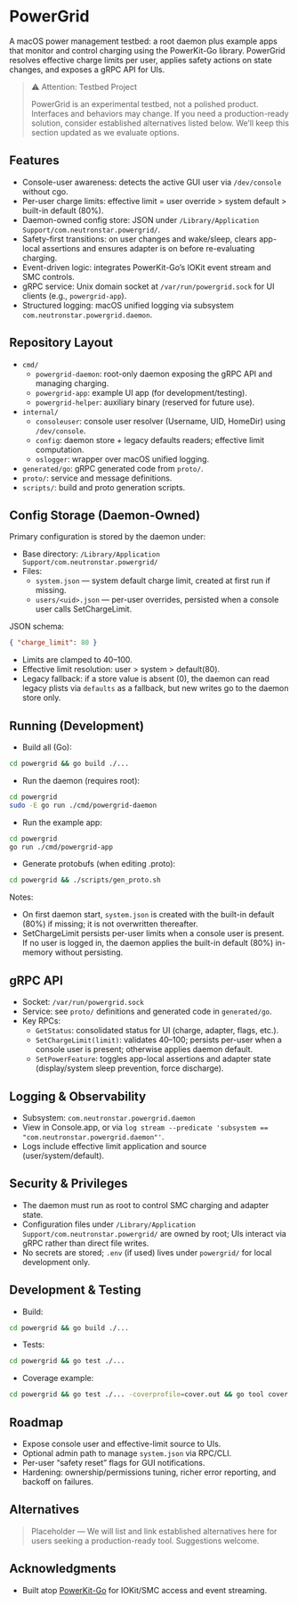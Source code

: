 # PowerGrid

A macOS power management testbed: a root daemon plus example apps that monitor and control charging using the PowerKit-Go library. PowerGrid resolves effective charge limits per user, applies safety actions on state changes, and exposes a gRPC API for UIs.

> ⚠️ Attention: Testbed Project
> 
> PowerGrid is an experimental testbed, not a polished product. Interfaces and behaviors may change. If you need a production-ready solution, consider established alternatives listed below. We’ll keep this section updated as we evaluate options.

## Features

- Console-user awareness: detects the active GUI user via `/dev/console` without cgo.
- Per-user charge limits: effective limit = user override > system default > built-in default (80%).
- Daemon-owned config store: JSON under `/Library/Application Support/com.neutronstar.powergrid/`.
- Safety-first transitions: on user changes and wake/sleep, clears app-local assertions and ensures adapter is on before re-evaluating charging.
- Event-driven logic: integrates PowerKit-Go’s IOKit event stream and SMC controls.
- gRPC service: Unix domain socket at `/var/run/powergrid.sock` for UI clients (e.g., `powergrid-app`).
- Structured logging: macOS unified logging via subsystem `com.neutronstar.powergrid.daemon`.

## Repository Layout

- `cmd/`
  - `powergrid-daemon`: root-only daemon exposing the gRPC API and managing charging.
  - `powergrid-app`: example UI app (for development/testing).
  - `powergrid-helper`: auxiliary binary (reserved for future use).
- `internal/`
  - `consoleuser`: console user resolver (Username, UID, HomeDir) using `/dev/console`.
  - `config`: daemon store + legacy defaults readers; effective limit computation.
  - `oslogger`: wrapper over macOS unified logging.
- `generated/go`: gRPC generated code from `proto/`.
- `proto/`: service and message definitions.
- `scripts/`: build and proto generation scripts.

## Config Storage (Daemon-Owned)

Primary configuration is stored by the daemon under:
- Base directory: `/Library/Application Support/com.neutronstar.powergrid/`
- Files:
  - `system.json` — system default charge limit, created at first run if missing.
  - `users/<uid>.json` — per-user overrides, persisted when a console user calls SetChargeLimit.

JSON schema:
```json
{ "charge_limit": 80 }
```
- Limits are clamped to 40–100.
- Effective limit resolution: user > system > default(80).
- Legacy fallback: if a store value is absent (0), the daemon can read legacy plists via `defaults` as a fallback, but new writes go to the daemon store only.

## Running (Development)

- Build all (Go):
```bash
cd powergrid && go build ./...
```
- Run the daemon (requires root):
```bash
cd powergrid
sudo -E go run ./cmd/powergrid-daemon
```
- Run the example app:
```bash
cd powergrid
go run ./cmd/powergrid-app
```
- Generate protobufs (when editing .proto):
```bash
cd powergrid && ./scripts/gen_proto.sh
```

Notes:
- On first daemon start, `system.json` is created with the built-in default (80%) if missing; it is not overwritten thereafter.
- SetChargeLimit persists per-user limits when a console user is present. If no user is logged in, the daemon applies the built-in default (80%) in-memory without persisting.

## gRPC API

- Socket: `/var/run/powergrid.sock`
- Service: see `proto/` definitions and generated code in `generated/go`.
- Key RPCs:
  - `GetStatus`: consolidated status for UI (charge, adapter, flags, etc.).
  - `SetChargeLimit(limit)`: validates 40–100; persists per-user when a console user is present; otherwise applies daemon default.
  - `SetPowerFeature`: toggles app-local assertions and adapter state (display/system sleep prevention, force discharge).

## Logging & Observability

- Subsystem: `com.neutronstar.powergrid.daemon`
- View in Console.app, or via `log stream --predicate 'subsystem == "com.neutronstar.powergrid.daemon"'`.
- Logs include effective limit application and source (user/system/default).

## Security & Privileges

- The daemon must run as root to control SMC charging and adapter state.
- Configuration files under `/Library/Application Support/com.neutronstar.powergrid/` are owned by root; UIs interact via gRPC rather than direct file writes.
- No secrets are stored; `.env` (if used) lives under `powergrid/` for local development only.

## Development & Testing

- Build:
```bash
cd powergrid && go build ./...
```
- Tests:
```bash
cd powergrid && go test ./...
```
- Coverage example:
```bash
cd powergrid && go test ./... -coverprofile=cover.out && go tool cover -html=cover.out
```

## Roadmap

- Expose console user and effective-limit source to UIs.
- Optional admin path to manage `system.json` via RPC/CLI.
- Per-user “safety reset” flags for GUI notifications.
- Hardening: ownership/permissions tuning, richer error reporting, and backoff on failures.

## Alternatives

> Placeholder — We will list and link established alternatives here for users seeking a production-ready tool. Suggestions welcome.

## Acknowledgments

- Built atop [PowerKit-Go](https://github.com/peterneutron/powerkit-go) for IOKit/SMC access and event streaming.

